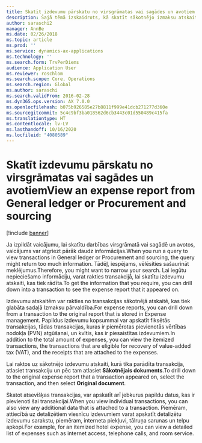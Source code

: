 ```yaml
---
title: Skatīt izdevumu pārskatu no virsgrāmatas vai sagādes un avotiem
description: Šajā tēmā izskaidrots, kā skatīt sākotnējo izmaksu atskaiti, kurā tika parādīta transakcija.
author: saraschi2
manager: AnnBe
ms.date: 02/26/2018
ms.topic: article
ms.prod: ''
ms.service: dynamics-ax-applications
ms.technology: ''
ms.search.form: TrvPerDiems
audience: Application User
ms.reviewer: roschlom
ms.search.scope: Core, Operations
ms.search.region: Global
ms.author: saraschi
ms.search.validFrom: 2016-02-28
ms.dyn365.ops.version: AX 7.0.0
ms.openlocfilehash: b075b926585e27b8811f999e41dcb271277d360e
ms.sourcegitcommit: 5c4c9bf3ba018562d6cb3443c01d550489c415fa
ms.translationtype: HT
ms.contentlocale: lv-LV
ms.lasthandoff: 10/16/2020
ms.locfileid: "4080589"
---
```

# <a name="view-an-expense-report-from-general-ledger-or-procurement-and-sourcing"></a><span data-ttu-id="019dd-103">Skatīt izdevumu pārskatu no virsgrāmatas vai sagādes un avotiem</span><span class="sxs-lookup"><span data-stu-id="019dd-103">View an expense report from General ledger or Procurement and sourcing</span></span>

[!include [banner](../includes/banner.md)]

<span data-ttu-id="019dd-104">Ja izpildāt vaicājumu, lai skatītu darbības virsgrāmatā vai sagādē un avotos, vaicājums var atgriezt pārāk daudz informācijas.</span><span class="sxs-lookup"><span data-stu-id="019dd-104">When you run a query to view transactions in General ledger or Procurement and sourcing, the query might return too much information.</span></span> <span data-ttu-id="019dd-105">Tādēļ, iespējams, vēlēsities sašaurināt meklējumus.</span><span class="sxs-lookup"><span data-stu-id="019dd-105">Therefore, you might want to narrow your search.</span></span> <span data-ttu-id="019dd-106">Lai iegūtu nepieciešamo informāciju, varat rakties transakcijā, lai skatītu izdevumu atskaiti, kas tiek rādīta.</span><span class="sxs-lookup"><span data-stu-id="019dd-106">To get the information that you require, you can drill down into a transaction to see the expense report that it appeared on.</span></span>

<span data-ttu-id="019dd-107">Izdevumu atskaitēm var rakties no transakcijas sākotnējā atskaitē, kas tiek glabāta sadaļā Izmaksu pārvaldība.</span><span class="sxs-lookup"><span data-stu-id="019dd-107">For expense reports, you can drill down from a transaction to the original report that is stored in Expense management.</span></span> <span data-ttu-id="019dd-108">Papildus izdevumu kopsummai var apskatīt fiksētās transakcijas, tādas transakcijas, kuras ir piemērotas pievienotās vērtības nodokļa (PVN) atgūšanai, un kvītis, kas ir piesaistītas izdevumiem.</span><span class="sxs-lookup"><span data-stu-id="019dd-108">In addition to the total amount of expenses, you can view the itemized transactions, the transactions that are eligible for recovery of value-added tax (VAT), and the receipts that are attached to the expenses.</span></span>

<span data-ttu-id="019dd-109">Lai raktos uz sākotnējo izdevumu atskaiti, kurā tika parādīta transakcija, atlasiet transakciju un pēc tam atlasiet **Sākotnējais dokuments**.</span><span class="sxs-lookup"><span data-stu-id="019dd-109">To drill down to the original expense report that a transaction appeared on, select the transaction, and then select **Original document**.</span></span>

<span data-ttu-id="019dd-110">Skatot atsevišķas transakcijas, var apskatīt arī jebkurus papildu datus, kas ir pievienoti šai transakcijai.</span><span class="sxs-lookup"><span data-stu-id="019dd-110">When you view individual transactions, you can also view any additional data that is attached to a transaction.</span></span> <span data-ttu-id="019dd-111">Piemēram, attiecībā uz detalizētiem viesnīcu izdevumiem varat apskatīt detalizētu izdevumu sarakstu, piemēram, interneta piekļuvi, tālruņa sarunas un telpu apkopi.</span><span class="sxs-lookup"><span data-stu-id="019dd-111">For example, for an itemized hotel expense, you can view a detailed list of expenses such as internet access, telephone calls, and room service.</span></span>
